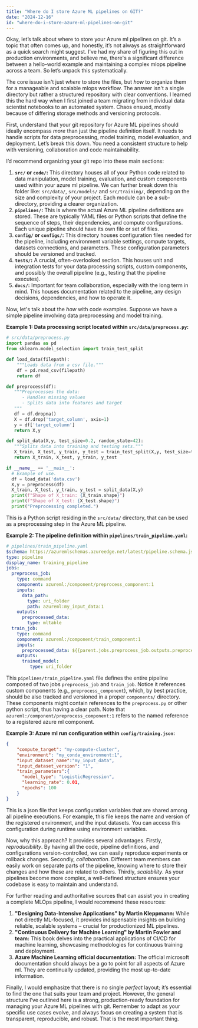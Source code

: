 ```yaml
---
title: "Where do I store Azure ML pipelines on GIT?"
date: "2024-12-16"
id: "where-do-i-store-azure-ml-pipelines-on-git"
---
```


Okay, let’s talk about where to store your Azure ml pipelines on git. It’s a topic that often comes up, and honestly, it’s not always as straightforward as a quick search might suggest. I've had my share of figuring this out in production environments, and believe me, there's a significant difference between a hello-world example and maintaining a complex mlops pipeline across a team. So let’s unpack this systematically.

The core issue isn't just *where* to store the files, but *how* to organize them for a manageable and scalable mlops workflow. The answer isn't a single directory but rather a structured repository with clear conventions. I learned this the hard way when I first joined a team migrating from individual data scientist notebooks to an automated system. Chaos ensued, mostly because of differing storage methods and versioning protocols.

First, understand that your git repository for Azure ML pipelines should ideally encompass *more* than just the pipeline definition itself. It needs to handle scripts for data preprocessing, model training, model evaluation, and deployment. Let’s break this down. You need a consistent structure to help with versioning, collaboration and code maintainability.

I’d recommend organizing your git repo into these main sections:

1. **`src/` or `code/`:** This directory houses all of your Python code related to data manipulation, model training, evaluation, and custom components used within your azure ml pipeline. We can further break down this folder like: `src/data/`, `src/models/` and `src/training/`, depending on the size and complexity of your project. Each module can be a sub-directory, providing a clearer organization.
2.  **`pipelines/`:** This is where the actual Azure ML pipeline definitions are stored. These are typically YAML files or Python scripts that define the sequence of steps, their dependencies, and compute configurations. Each unique pipeline should have its own file or set of files.
3.  **`config/` or `configs/`:** This directory houses configuration files needed for the pipeline, including environment variable settings, compute targets, datasets connections, and parameters. These configuration parameters should be versioned and tracked.
4.  **`tests/`:** A crucial, often-overlooked section. This houses unit and integration tests for your data processing scripts, custom components, and possibly the overall pipeline (e.g., testing that the pipeline executes).
5.  **`docs/`:** Important for team collaboration, especially with the long term in mind. This houses documentation related to the pipeline, any design decisions, dependencies, and how to operate it.

Now, let's talk about the *how* with code examples. Suppose we have a simple pipeline involving data preprocessing and model training.

**Example 1: Data processing script located within `src/data/preprocess.py`:**

```python
# src/data/preprocess.py
import pandas as pd
from sklearn.model_selection import train_test_split

def load_data(filepath):
    """Loads data from a csv file."""
    df = pd.read_csv(filepath)
    return df

def preprocess(df):
   """Preprocesses the data:
      - Handles missing values
      - Splits data into features and target
   """
   df = df.dropna()
   X = df.drop('target_column', axis=1)
   y = df['target_column']
   return X,y

def split_data(X,y, test_size=0.2, random_state=42):
   """Splits data into training and testing sets."""
   X_train, X_test, y_train, y_test = train_test_split(X,y, test_size=test_size, random_state=random_state)
   return X_train, X_test, y_train, y_test

if __name__ == '__main__':
  # Example of use.
  df = load_data('data.csv')
  X,y = preprocess(df)
  X_train, X_test, y_train, y_test = split_data(X,y)
  print(f"Shape of X_train: {X_train.shape}")
  print(f"Shape of X_test: {X_test.shape}")
  print("Preprocessing completed.")
```
This is a Python script residing in the `src/data/` directory, that can be used as a preprocessing step in the Azure ML pipeline.

**Example 2: The pipeline definition within `pipelines/train_pipeline.yaml`:**

```yaml
# pipelines/train_pipeline.yaml
$schema: https://azuremlschemas.azureedge.net/latest/pipeline.schema.json
type: pipeline
display_name: training_pipeline
jobs:
  preprocess_job:
    type: command
    component: azureml:/component/preprocess_component:1
    inputs:
      data_path:
        type: uri_folder
        path: azureml:my_input_data:1
    outputs:
      preprocessed_data:
        type: mltable
  train_job:
    type: command
    component: azureml:/component/train_component:1
    inputs:
      preprocessed_data: ${{parent.jobs.preprocess_job.outputs.preprocessed_data}}
    outputs:
      trained_model:
         type: uri_folder
```

This `pipelines/train_pipeline.yaml` file defines the entire pipeline composed of two jobs `preprocess_job` and `train_job`. Notice it references custom components (e.g., `preprocess_component`), which, by best practice, should be also tracked and versioned in a proper `components/` directory. These components might contain references to the `preprocess.py` or other python script, thus having a clear path. Note that `azureml:/component/preprocess_component:1` refers to the named reference to a registered azure ml component.

**Example 3: Azure ml run configuration within `config/training.json`:**

```json
{
    "compute_target": "my-compute-cluster",
    "environment": "my_conda_environment:1",
    "input_dataset_name":"my_input_data",
    "input_dataset_version": "1",
    "train_parameters":{
      "model_type": "LogisticRegression",
      "learning_rate": 0.01,
      "epochs": 100
    }
}
```
This is a json file that keeps configuration variables that are shared among all pipeline executions. For example, this file keeps the name and version of the registered environment, and the input datasets. You can access this configuration during runtime using environment variables.

Now, why this approach? It provides several advantages. Firstly, *reproducibility*. By having all the code, pipeline definitions, and configurations version-controlled, we can easily reproduce experiments or rollback changes. Secondly, *collaboration*. Different team members can easily work on separate parts of the pipeline, knowing where to store their changes and how these are related to others. Thirdly, *scalability*. As your pipelines become more complex, a well-defined structure ensures your codebase is easy to maintain and understand.

For further reading and authoritative sources that can assist you in creating a complete MLOps pipeline, I would recommend these resources:

1. **"Designing Data-Intensive Applications" by Martin Kleppmann:** While not directly ML-focused, it provides indispensable insights on building reliable, scalable systems – crucial for productionized ML pipelines.
2.  **"Continuous Delivery for Machine Learning" by Martin Fowler and team:** This book delves into the practical applications of CI/CD for machine learning, showcasing methodologies for continuous training and deployment.
3.  **Azure Machine Learning official documentation:** The official microsoft documentation should always be a go to point for all aspects of Azure ml. They are continually updated, providing the most up-to-date information.

Finally, I would emphasize that there is no single *perfect* layout; it’s essential to find the one that suits your team and project. However, the general structure I’ve outlined here is a strong, production-ready foundation for managing your Azure ML pipelines with git. Remember to adapt as your specific use cases evolve, and always focus on creating a system that is transparent, reproducible, and robust. That is the most important thing.
